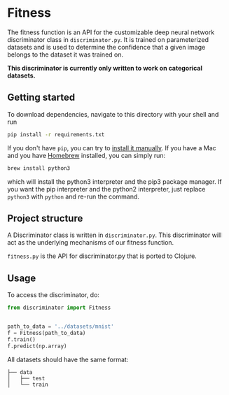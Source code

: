 # Fitness

The fitness function is an API for the customizable deep neural network discriminator class in `discriminator.py`. It is trained on parameterized datasets and is used to determine the confidence that a given image belongs to the dataset it was trained on.

**This discriminator is currently only written to work on categorical datasets.**

## Getting started

To download dependencies, navigate to this directory with your shell and run

```bash
pip install -r requirements.txt
```

If you don't have `pip`, you can try to [install it manually](https://pip.pypa.io/en/stable/installing/). If you have a Mac and you have [Homebrew](https://brew.sh/) installed, you can simply run:

```bash
brew install python3
```

which will install the python3 interpreter and the pip3 package manager. If you want the pip interpreter and the python2 interpreter, just replace `python3` with `python` and re-run the command.

## Project structure

A Discriminator class is written in `discriminator.py`. This discriminator will act as the underlying mechanisms of our fitness function.

`fitness.py` is the API for discriminator.py that is ported to Clojure.

## Usage

To access the discriminator, do:

```python
from discriminator import Fitness


path_to_data = '../datasets/mnist'
f = Fitness(path_to_data)
f.train()
f.predict(np.array)
```

All datasets should have the same format:

```
├── data
│   ├── test
│   └── train
```
